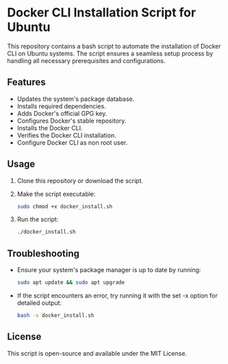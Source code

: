 # Docker CLI Installation Script for Ubuntu

This repository contains a bash script to automate the installation of Docker CLI on Ubuntu systems. The script ensures a seamless setup process by handling all necessary prerequisites and configurations.

## Features

- Updates the system's package database.
- Installs required dependencies.
- Adds Docker's official GPG key.
- Configures Docker's stable repository.
- Installs the Docker CLI.
- Verifies the Docker CLI installation.
- Configure Docker CLI as non root user.

## Usage

1. Clone this repository or download the script.
2. Make the script executable:

    ```bash
    sudo chmod +x docker_install.sh
    ```

3. Run the script:

   ```bash
   ./docker_install.sh
   ```

## Troubleshooting

- Ensure your system's package manager is up to date by running:

    ```bash
    sudo apt update && sudo apt upgrade
    ```

- If the script encounters an error, try running it with the set -x option for detailed output:
  
    ```bash
    bash -x docker_install.sh
    ```

## License

This script is open-source and available under the MIT License.
